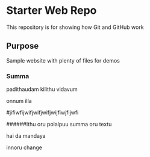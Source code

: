 # Starter Web Repo

This repository is for showing how Git and GitHub work

## Purpose

Sample website with plenty of files for demos

### Summa 
padithaudam kilithu vidavum



onnum illa 


#jifiwfijwifjwifjwifjwijfiwjfijwfi


######Ithu oru polalpuu
summa oru textu

hai da mandaya

innoru change